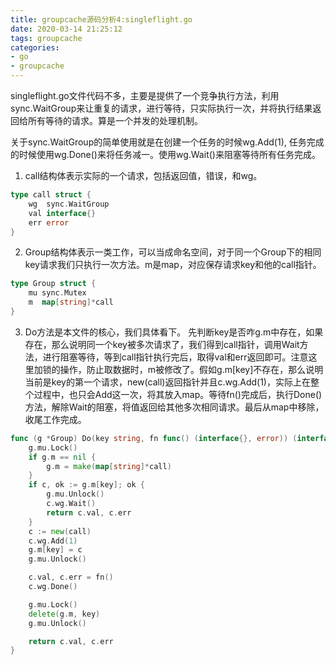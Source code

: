 ```yaml
---
title: groupcache源码分析4:singleflight.go
date: 2020-03-14 21:25:12
tags: groupcache
categories: 
- go
- groupcache
---
```


singleflight.go文件代码不多，主要是提供了一个竞争执行方法，利用sync.WaitGroup来让重复的请求，进行等待，只实际执行一次，并将执行结果返回给所有等待的请求。算是一个并发的处理机制。

<!-- more -->

关于sync.WaitGroup的简单使用就是在创建一个任务的时候wg.Add(1), 任务完成的时候使用wg.Done()来将任务减一。使用wg.Wait()来阻塞等待所有任务完成。

1. call结构体表示实际的一个请求，包括返回值，错误，和wg。
``` go
type call struct {
	wg  sync.WaitGroup
	val interface{}
	err error
}
```

2. Group结构体表示一类工作，可以当成命名空间，对于同一个Group下的相同key请求我们只执行一次方法。m是map，对应保存请求key和他的call指针。
``` go
type Group struct {
	mu sync.Mutex
	m  map[string]*call
}
```

3. Do方法是本文件的核心，我们具体看下。
先判断key是否咋g.m中存在，如果存在，那么说明同一个key被多次请求了，我们得到call指针，调用Wait方法，进行阻塞等待，等到call指针执行完后，取得val和err返回即可。注意这里加锁的操作，防止取数据时，m被修改了。假如g.m[key]不存在，那么说明当前是key的第一个请求，new(call)返回指针并且c.wg.Add(1)，实际上在整个过程中，也只会Add这一次，将其放入map。等待fn()完成后，执行Done()方法，解除Wait的阻塞，将值返回给其他多次相同请求。最后从map中移除，收尾工作完成。
``` go
func (g *Group) Do(key string, fn func() (interface{}, error)) (interface{}, error) {
	g.mu.Lock()
	if g.m == nil {
		g.m = make(map[string]*call)
	}
	if c, ok := g.m[key]; ok {
		g.mu.Unlock()
		c.wg.Wait()
		return c.val, c.err
	}
	c := new(call)
	c.wg.Add(1)
	g.m[key] = c
	g.mu.Unlock()

	c.val, c.err = fn()
	c.wg.Done()

	g.mu.Lock()
	delete(g.m, key)
	g.mu.Unlock()

	return c.val, c.err
}
```